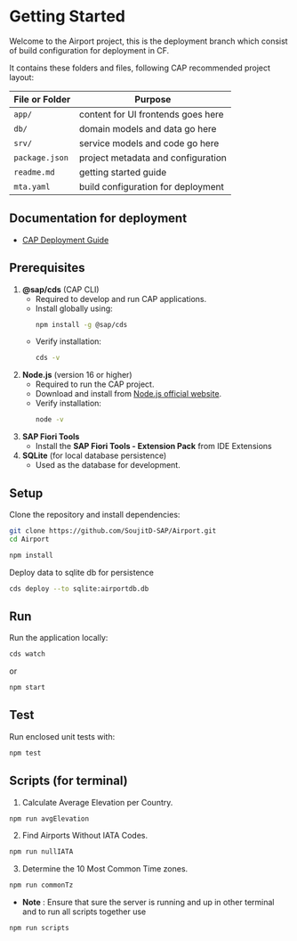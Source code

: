 # Getting Started

Welcome to the Airport project, this is the deployment branch which consist of build configuration for deployment in CF.

It contains these folders and files, following CAP recommended project layout:

File or Folder | Purpose
---------|----------
`app/` | content for UI frontends goes here
`db/` | domain models and data go here
`srv/` | service models and code go here
`package.json` | project metadata and configuration
`readme.md` | getting started guide
`mta.yaml` | build configuration for deployment

## Documentation for deployment
- [CAP Deployment Guide](https://cap.cloud.sap/docs/guides/deployment/to-cf)

## Prerequisites
1. **@sap/cds** (CAP CLI)  
   - Required to develop and run CAP applications.
   - Install globally using:
     ```sh
     npm install -g @sap/cds
     ```
   - Verify installation:
     ```sh
     cds -v
     ```
2. **Node.js** (version 16 or higher)  
   - Required to run the CAP project.
   - Download and install from [Node.js official website](https://nodejs.org/).
   - Verify installation:
     ```sh
     node -v
     ```
3. **SAP Fiori Tools**
    - Install the **SAP Fiori Tools - Extension Pack** from IDE Extensions
4. **SQLite** (for local database persistence)  
   - Used as the database for development.

## Setup

Clone the repository and install dependencies:

```sh
git clone https://github.com/SoujitD-SAP/Airport.git
cd Airport
```

```sh
npm install
```

Deploy data to sqlite db for persistence 

```sh
cds deploy --to sqlite:airportdb.db
```

## Run

Run the application locally:

```sh
cds watch
```
or

```sh
npm start
```

## Test

Run enclosed unit tests with:

```sh
npm test
```
## Scripts (for terminal)

1. Calculate Average Elevation per Country.

```sh
npm run avgElevation
```

2. Find Airports Without IATA Codes.

```sh
npm run nullIATA
```

3. Determine the 10 Most Common Time zones.

```sh
npm run commonTz
```
- **Note** : Ensure that sure the server is running and up in other terminal and to run all scripts together use 
```sh 
npm run scripts
```
